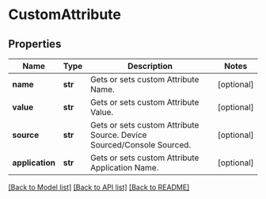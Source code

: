 # CustomAttribute

## Properties
Name | Type | Description | Notes
------------ | ------------- | ------------- | -------------
**name** | **str** | Gets or sets custom Attribute Name. | [optional] 
**value** | **str** | Gets or sets custom Attribute Value. | [optional] 
**source** | **str** | Gets or sets custom Attribute Source. Device Sourced/Console Sourced. | [optional] 
**application** | **str** | Gets or sets custom Attribute Application Name. | [optional] 

[[Back to Model list]](../README.md#documentation-for-models) [[Back to API list]](../README.md#documentation-for-api-endpoints) [[Back to README]](../README.md)


